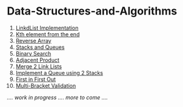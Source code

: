 # Data-Structures-and-Algorithms

1. [LinkdList Implementation](https://github.com/Rhiannon98/Algorithms_and_Data_Structures/tree/master/Data-Structures/LinkList)
2. [Kth element from the end](https://github.com/Rhiannon98/Algorithms_and_Data_Structures/tree/master/Challenges/KthElementFromEnd)
3. [Reverse Array](https://github.com/Rhiannon98/Algorithms_and_Data_Structures/tree/master/Challenges/ReverseArray)
4. [Stacks and Queues](https://github.com/Rhiannon98/Algorithms_and_Data_Structures/tree/master/Data-Structures/Stacks-and-Queues)
5. [Binary Search](https://github.com/Rhiannon98/Algorithms_and_Data_Structures/tree/master/Challenges/BinarySearch)
6. [Adjacent Product](https://github.com/Rhiannon98/Algorithms_and_Data_Structures/tree/master/Challenges/AdjacentProduct)
7. [Merge 2 Link Lists](https://github.com/Rhiannon98/Algorithms_and_Data_Structures/tree/master/Data-Structures/Merge2LL)
8. [Implement a Queue using 2 Stacks](https://github.com/Rhiannon98/Algorithms_and_Data_Structures/tree/master/Challenges/ImplementQueueUsing2Stacks)
9. [First in First Out]()
10. [Multi-Bracket Validation]()

*.... work in progress .... more to come ....*
